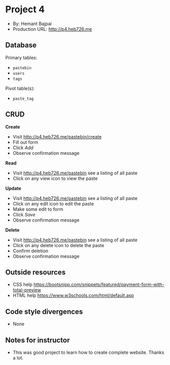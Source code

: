 # Project 4
+ By: Hemant Bajpai
+ Production URL: <http://p4.heb726.me>

## Database

Primary tables:
  + `pastebin`
  + `users`
  + `tags`

Pivot table(s):
  + `paste_tag`

## CRUD

__Create__
  + Visit <http://p4.heb726.me/pastebin/create>
  + Fill out form
  + Click *Add*
  + Observe confirmation message
  
__Read__
  + Visit <http://p4.heb726.me/pastebin> see a listing of all paste
  + Click on any view icon to view the paste
  
__Update__
  + Visit <http://p4.heb726.me/pastebin> see a listing of all paste
  + Click on any edit icon to edit the paste
  + Make some edit to form
  + Click *Save*
  + Observe confirmation message
  
__Delete__
  + Visit <http://p4.heb726.me/pastebin> see a listing of all paste
  + Click on any delete icon to delete the paste
  + Confirm deletion
  + Observe confirmation message

## Outside resources
+ CSS help <https://bootsnipp.com/snippets/featured/payment-form-with-total-preview>
+ HTML help <https://www.w3schools.com/html/default.asp>

## Code style divergences
+ None

## Notes for instructor
+ This was good project to learn how to create complete website. Thanks a lot.
